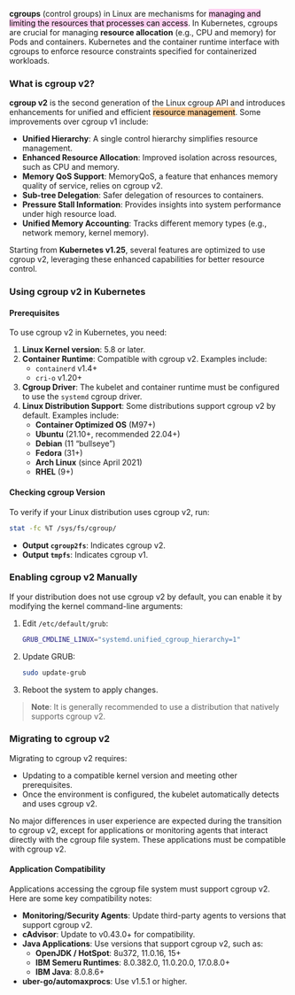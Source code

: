 
**cgroups** (control groups) in Linux are mechanisms for <mark style="background: #FFB8EBA6;">managing and limiting the resources that processes can access</mark>. In Kubernetes, cgroups are crucial for managing **resource allocation** (e.g., CPU and memory) for Pods and containers. Kubernetes and the container runtime interface with cgroups to enforce resource constraints specified for containerized workloads.

### What is cgroup v2?

**cgroup v2** is the second generation of the Linux cgroup API and introduces enhancements for unified and efficient <mark style="background: #FFB86CA6;">resource management</mark>. Some improvements over cgroup v1 include:

- **Unified Hierarchy**: A single control hierarchy simplifies resource management.
- **Enhanced Resource Allocation**: Improved isolation across resources, such as CPU and memory.
- **Memory QoS Support**: MemoryQoS, a feature that enhances memory quality of service, relies on cgroup v2.
- **Sub-tree Delegation**: Safer delegation of resources to containers.
- **Pressure Stall Information**: Provides insights into system performance under high resource load.
- **Unified Memory Accounting**: Tracks different memory types (e.g., network memory, kernel memory).

Starting from **Kubernetes v1.25**, several features are optimized to use cgroup v2, leveraging these enhanced capabilities for better resource control.

### Using cgroup v2 in Kubernetes

#### Prerequisites

To use cgroup v2 in Kubernetes, you need:
1. **Linux Kernel version**: 5.8 or later.
2. **Container Runtime**: Compatible with cgroup v2. Examples include:
   - `containerd` v1.4+
   - `cri-o` v1.20+
3. **Cgroup Driver**: The kubelet and container runtime must be configured to use the `systemd` cgroup driver.
4. **Linux Distribution Support**: Some distributions support cgroup v2 by default. Examples include:
   - **Container Optimized OS** (M97+)
   - **Ubuntu** (21.10+, recommended 22.04+)
   - **Debian** (11 “bullseye”)
   - **Fedora** (31+)
   - **Arch Linux** (since April 2021)
   - **RHEL** (9+)

#### Checking cgroup Version

To verify if your Linux distribution uses cgroup v2, run:

```bash
stat -fc %T /sys/fs/cgroup/
```

- **Output `cgroup2fs`**: Indicates cgroup v2.
- **Output `tmpfs`**: Indicates cgroup v1.

### Enabling cgroup v2 Manually

If your distribution does not use cgroup v2 by default, you can enable it by modifying the kernel command-line arguments:

1. Edit `/etc/default/grub`:
   ```bash
   GRUB_CMDLINE_LINUX="systemd.unified_cgroup_hierarchy=1"
   ```
2. Update GRUB:
   ```bash
   sudo update-grub
   ```
3. Reboot the system to apply changes.

> **Note**: It is generally recommended to use a distribution that natively supports cgroup v2.

### Migrating to cgroup v2

Migrating to cgroup v2 requires:
- Updating to a compatible kernel version and meeting other prerequisites.
- Once the environment is configured, the kubelet automatically detects and uses cgroup v2.

No major differences in user experience are expected during the transition to cgroup v2, except for applications or monitoring agents that interact directly with the cgroup file system. These applications must be compatible with cgroup v2.

#### Application Compatibility

Applications accessing the cgroup file system must support cgroup v2. Here are some key compatibility notes:
- **Monitoring/Security Agents**: Update third-party agents to versions that support cgroup v2.
- **cAdvisor**: Update to v0.43.0+ for compatibility.
- **Java Applications**: Use versions that support cgroup v2, such as:
  - **OpenJDK / HotSpot**: 8u372, 11.0.16, 15+
  - **IBM Semeru Runtimes**: 8.0.382.0, 11.0.20.0, 17.0.8.0+
  - **IBM Java**: 8.0.8.6+
- **uber-go/automaxprocs**: Use v1.5.1 or higher.
